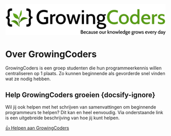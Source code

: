 ![img](../Assets/Img/logos/GrowingCoders.svg ":no-zoom")
# Over GrowingCoders

GrowingCoders is een groep studenten die hun programmeerkennis willen centraliseren op 1 plaats. Zo kunnen beginnende als gevorderde snel vinden wat ze nodig hebben.

## Help GrowingCoders groeien {docsify-ignore}
Wil jij ook helpen met het schrijven van samenvattingen om beginnende programmeurs te helpen? Dit kan en heel eenvoudig. Via onderstaande link is een uitgebreide beschrijving van hoe jij kunt helpen.

[:thumbsup: Helpen aan GrowingCoders](Pages/helpUs.md)